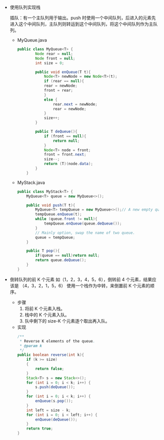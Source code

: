 - 使用队列实现栈

  插队：有一个主队列用于输出。push 时使用一个中间队列，后进入的元素先进入这个中间队列，主队列则转运到这个中间队列，将这个中间队列作为主队列。
  

  - MyQueue.java
    ```java
    public class MyQueue<T> {
            Node rear = null;
            Node front = null;
            int size = 0;

            public void enQueue(T t){
                Node<T> newNode = new Node<T>(t);
                if (rear == null){
                rear = newNode;
                front = rear;
                }
                else {
                    rear.next = newNode;
                    rear = newNode;
                }
                size++;
            }

            public T deQueue(){
                if (front == null){
                    return null;
                }
                Node<T> node = front;
                front = front.next;
                size--;
                return (T)(node.data);
            }
        }    
    ```
  - MyStack.java

    ```java
    public class MyStack<T> {
        MyQueue<T> queue = new MyQueue<>();

        public void push(T t){
            MyQueue<T> tempQueue = new MyQueue<>();// A new empty queue.
            tempQueue.enQueue(t);
            while (queue.front != null){
                tempQueue.enQueue(queue.deQueue());
            }
            // Mainly option, swap the name of two queue.
            queue = tempQueue;
        }

        public T pop(){
            if(queue == null)return null;
            return queue.deQueue();
        }
    }
    ```  
        


- 倒转队列的前 K 个元素
  如（1，2，3，4，5，6），倒转前 4 个元素，结果应该是 （4，3，2，1，5，6）
  使用一个栈作为中转，来倒置前 K 个元素的顺序。
  - 步骤
    1. 将前 K 个元素入栈。
    2. 栈中的 K 个元素入队。
    3. 队中剩下的 size-K 个元素逐个取出再入队。
  - 实现
    ```java
    /**
     * Reverse K elements of the queue.
     * @param k
     */
    public boolean reverse(int k){
        if (k >= size)
        {
            return false;
        }
        Stack<T> s = new Stack<>();
        for (int i = 0; i < k; i++) {
            s.push(deQueue());
        }
        for (int i = 0; i < k; i++) {
            enQueue(s.pop());
        }
        int left = size - k;
        for (int i = 0; i < left; i++) {
            enQueue(deQueue());
        }
        return true;
    }
    ```